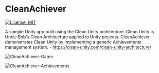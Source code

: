 # CleanAchiever


[![License: MIT](https://img.shields.io/badge/License-MIT-yellow.svg)](https://opensource.org/licenses/MIT)

 A sample Unity app built using the Clean Unity architecture. Clean Unity is Uncle Bob's Clean Architecture applied to Unity projects. CleanAchiever demonstrates Clean Unity by implementing a generic Achievements management system. - https://clean-unity.com/clean-unity-architecture/

![CleanAchiever-Game](img/game.png?raw=true "The Game")

![CleanAchiever-Achievements](img/achievement.png?raw=true "Achievements Menu")
